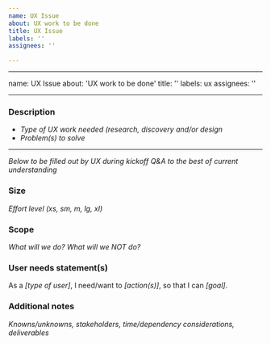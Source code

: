 ```yaml
---
name: UX Issue
about: UX work to be done
title: UX Issue
labels: ''
assignees: ''

---
```


---
name: UX Issue
about: 'UX work to be done'
title: ''
labels: ux
assignees: ''

---

### Description
- _Type of UX work needed (research, discovery and/or design_
- _Problem(s) to solve_

***
_Below to be filled out by UX during kickoff Q&A to the best of current understanding_

### Size
_Effort level (xs, sm, m, lg, xl)_

### Scope
_What will we do? What will we NOT do?_

### User needs statement(s)
As a _[type of user]_, I need/want to _[action(s)]_, so that I can _[goal]_.

### Additional notes
_Knowns/unknowns, stakeholders, time/dependency considerations, deliverables_
